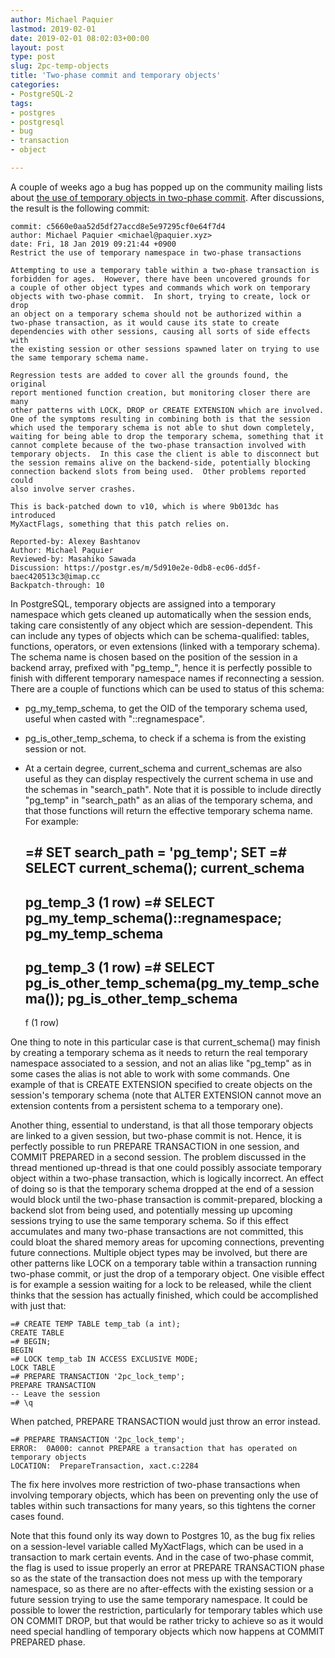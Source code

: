 ```yaml
---
author: Michael Paquier
lastmod: 2019-02-01
date: 2019-02-01 08:02:03+00:00
layout: post
type: post
slug: 2pc-temp-objects
title: 'Two-phase commit and temporary objects'
categories:
- PostgreSQL-2
tags:
- postgres
- postgresql
- bug
- transaction
- object

---
```


A couple of weeks ago a bug has popped up on the community mailing lists
about [the use of temporary objects in two-phase commit](https://www.postgresql.org/message-id/5d910e2e-0db8-ec06-dd5f-baec420513c3@imap.cc).
After discussions, the result is the following commit:

    commit: c5660e0aa52d5df27accd8e5e97295cf0e64f7d4
    author: Michael Paquier <michael@paquier.xyz>
    date: Fri, 18 Jan 2019 09:21:44 +0900
    Restrict the use of temporary namespace in two-phase transactions

    Attempting to use a temporary table within a two-phase transaction is
    forbidden for ages.  However, there have been uncovered grounds for
    a couple of other object types and commands which work on temporary
    objects with two-phase commit.  In short, trying to create, lock or drop
    an object on a temporary schema should not be authorized within a
    two-phase transaction, as it would cause its state to create
    dependencies with other sessions, causing all sorts of side effects with
    the existing session or other sessions spawned later on trying to use
    the same temporary schema name.

    Regression tests are added to cover all the grounds found, the original
    report mentioned function creation, but monitoring closer there are many
    other patterns with LOCK, DROP or CREATE EXTENSION which are involved.
    One of the symptoms resulting in combining both is that the session
    which used the temporary schema is not able to shut down completely,
    waiting for being able to drop the temporary schema, something that it
    cannot complete because of the two-phase transaction involved with
    temporary objects.  In this case the client is able to disconnect but
    the session remains alive on the backend-side, potentially blocking
    connection backend slots from being used.  Other problems reported could
    also involve server crashes.

    This is back-patched down to v10, which is where 9b013dc has introduced
    MyXactFlags, something that this patch relies on.

    Reported-by: Alexey Bashtanov
    Author: Michael Paquier
    Reviewed-by: Masahiko Sawada
    Discussion: https://postgr.es/m/5d910e2e-0db8-ec06-dd5f-baec420513c3@imap.cc
    Backpatch-through: 10

In PostgreSQL, temporary objects are assigned into a temporary namespace which
gets cleaned up automatically when the session ends, taking care consistently
of any object which are session-dependent.  This can include any types of
objects which can be schema-qualified: tables, functions, operators, or even
extensions (linked with a temporary schema).  The schema name is chosen based
on the position of the session in a backend array, prefixed with "pg\_temp\_",
hence it is perfectly possible to finish with different temporary namespace
names if reconnecting a session.  There are a couple of functions which can be
used to status of this schema:

  * pg\_my\_temp\_schema, to get the OID of the temporary schema used,
  useful when casted with "::regnamespace".
  * pg\_is\_other\_temp\_schema, to check if a schema is from the existing
  session or not.
  * At a certain degree, current\_schema and current\_schemas are also useful
  as they can display respectively the current schema in use and the schemas
  in "search\_path".  Note that it is possible to include directly "pg\_temp"
  in "search\_path" as an alias of the temporary schema, and that those
  functions will return the effective temporary schema name.  For example:

    =# SET search_path = 'pg_temp';
    SET
    =# SELECT current_schema();
     current_schema
    ----------------
     pg_temp_3
    (1 row)
    =# SELECT pg_my_temp_schema()::regnamespace;
     pg_my_temp_schema
    -------------------
     pg_temp_3
    (1 row)
    =# SELECT pg_is_other_temp_schema(pg_my_temp_schema());
     pg_is_other_temp_schema
    -------------------------
     f
    (1 row)

One thing to note in this particular case is that current\_schema() may
finish by creating a temporary schema as it needs to return the real
temporary namespace associated to a session, and not an alias like
"pg\_temp" as in some cases the alias is not able to work with some
commands.  One example of that is CREATE EXTENSION specified to create
objects on the session's temporary schema (note that ALTER EXTENSION
cannot move an extension contents from a persistent schema to a temporary
one).

Another thing, essential to understand, is that all those temporary objects
are linked to a given session, but two-phase commit is not.  Hence, it is
perfectly possible to run PREPARE TRANSACTION in one session, and COMMIT
PREPARED in a second session.  The problem discussed in the thread mentioned
up-thread is that one could possibly associate temporary object within a
two-phase transaction, which is logically incorrect.  An effect of doing so
is that the temporary schema dropped at the end of a session would block
until the two-phase transaction is commit-prepared, blocking a backend
slot from being used, and potentially messing up upcoming sessions trying
to use the same temporary schema.  So if this effect accumulates and many
two-phase transactions are not committed, this could bloat the shared
memory areas for upcoming connections, preventing future connections.
Multiple object types may be involved, but there are other patterns like
LOCK on a temporary table within a transaction running two-phase commit,
or just the drop of a temporary object.  One visible effect is for example a
session waiting for a lock to be released, while the client thinks that
the session has actually finished, which could be accomplished with just
that:

    =# CREATE TEMP TABLE temp_tab (a int);
    CREATE TABLE
    =# BEGIN;
    BEGIN
    =# LOCK temp_tab IN ACCESS EXCLUSIVE MODE;
    LOCK TABLE
    =# PREPARE TRANSACTION '2pc_lock_temp';
    PREPARE TRANSACTION
    -- Leave the session
    =# \q

When patched, PREPARE TRANSACTION would just throw an error instead.

    =# PREPARE TRANSACTION '2pc_lock_temp';
    ERROR:  0A000: cannot PREPARE a transaction that has operated on temporary objects
    LOCATION:  PrepareTransaction, xact.c:2284

The fix here involves more restriction of two-phase transactions when
involving temporary objects, which has been on preventing only the use
of tables within such transactions for many years, so this tightens the
corner cases found.

Note that this found only its way down to Postgres 10, as the bug fix relies
on a session-level variable called MyXactFlags, which can be used in a
transaction to mark certain events.  And in the case of two-phase commit, the
flag is used to issue properly an error at PREPARE TRANSACTION phase so as
the state of the transaction does not mess up with the temporary namespace,
so as there are no after-effects with the existing session or a future session
trying to use the same temporary namespace.  It could be possible to lower
the restriction, particularly for temporary tables which use ON COMMIT
DROP, but that would be rather tricky to achieve so as it would need
special handling of temporary objects which now happens at COMMIT PREPARED
phase.
